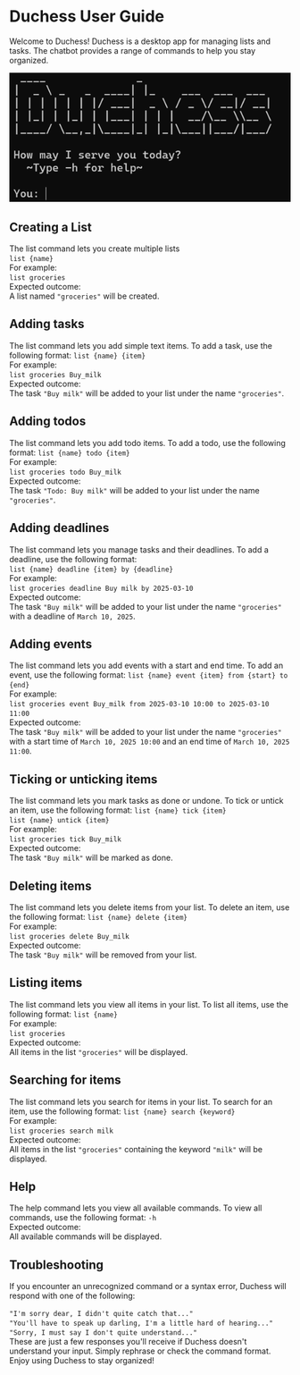 # Duchess User Guide

Welcome to Duchess! Duchess is a desktop app for managing lists and tasks. The chatbot provides a range of commands to help you stay organized.

![Screenshot showing the opening screen of Duchess](screenshot.png)

## Creating a List
The list command lets you create multiple lists\
`list {name}`\
For example:\
`list groceries`\
Expected outcome:\
A list named `"groceries"` will be created.

## Adding tasks
The list command lets you add simple text items. To add a task, use the following format:
`list {name} {item}`\
For example:\
`list groceries Buy_milk`\
Expected outcome:\
The task `"Buy milk"` will be added to your list under the name `"groceries"`.

## Adding todos
The list command lets you add todo items. To add a todo, use the following format:
`list {name} todo {item}`\
For example:\
`list groceries todo Buy_milk`\
Expected outcome:\
The task `"Todo: Buy milk"` will be added to your list under the name `"groceries"`.

## Adding deadlines
The list command lets you manage tasks and their deadlines. To add a deadline, use the following format:\
`list {name} deadline {item} by {deadline}`\
For example:\
`list groceries deadline Buy milk by 2025-03-10`\
Expected outcome:\
The task `"Buy milk"` will be added to your list under the name `"groceries"` with a deadline of `March 10, 2025`.


## Adding events
The list command lets you add events with a start and end time. To add an event, use the following format:
`list {name} event {item} from {start} to {end}`\
For example:\
`list groceries event Buy_milk from 2025-03-10 10:00 to 2025-03-10 11:00`\
Expected outcome:\
The task `"Buy milk"` will be added to your list under the name `"groceries"` with a start time of 
`March 10, 2025 10:00` and an end time of `March 10, 2025 11:00`.


## Ticking or unticking items
The list command lets you mark tasks as done or undone. To tick or untick an item, use the following format:
`list {name} tick {item}`\
`list {name} untick {item}`\
For example:\
`list groceries tick Buy_milk`\
Expected outcome:\
The task `"Buy milk"` will be marked as done.

## Deleting items
The list command lets you delete items from your list. To delete an item, use the following format:
`list {name} delete {item}`\
For example:\
`list groceries delete Buy_milk`\
Expected outcome:\
The task `"Buy milk"` will be removed from your list.

## Listing items
The list command lets you view all items in your list. To list all items, use the following format:
`list {name}`\
For example:\
`list groceries`\
Expected outcome:\
All items in the list `"groceries"` will be displayed.

## Searching for items
The list command lets you search for items in your list. To search for an item, use the following format:
`list {name} search {keyword}`\
For example:\
`list groceries search milk`\
Expected outcome:\
All items in the list `"groceries"` containing the keyword `"milk"` will be displayed.

## Help
The help command lets you view all available commands. To view all commands, use the following format:
`-h`\
Expected outcome:\
All available commands will be displayed.

## Troubleshooting
If you encounter an unrecognized command or a syntax error, Duchess will respond with one of the following:

`"I'm sorry dear, I didn't quite catch that..."`\
`"You'll have to speak up darling, I'm a little hard of hearing..."`\
`"Sorry, I must say I don't quite understand..."`\
These are just a few responses you'll receive if Duchess doesn't understand your input. 
Simply rephrase or check the command format.\
Enjoy using Duchess to stay organized!